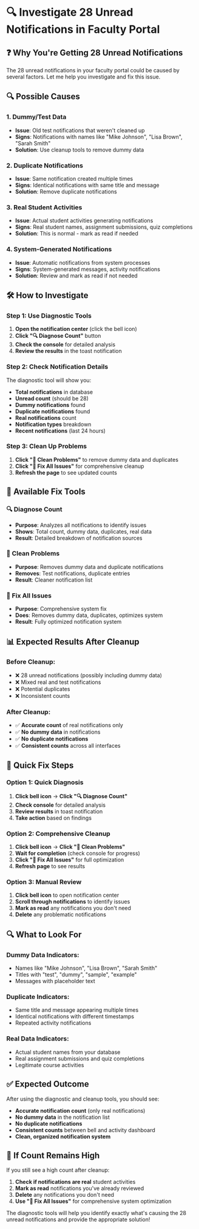 # 🔍 Investigate 28 Unread Notifications in Faculty Portal

## ❓ **Why You're Getting 28 Unread Notifications**

The 28 unread notifications in your faculty portal could be caused by several factors. Let me help you investigate and fix this issue.

## 🔍 **Possible Causes**

### **1. Dummy/Test Data**
- **Issue**: Old test notifications that weren't cleaned up
- **Signs**: Notifications with names like "Mike Johnson", "Lisa Brown", "Sarah Smith"
- **Solution**: Use cleanup tools to remove dummy data

### **2. Duplicate Notifications**
- **Issue**: Same notification created multiple times
- **Signs**: Identical notifications with same title and message
- **Solution**: Remove duplicate notifications

### **3. Real Student Activities**
- **Issue**: Actual student activities generating notifications
- **Signs**: Real student names, assignment submissions, quiz completions
- **Solution**: This is normal - mark as read if needed

### **4. System-Generated Notifications**
- **Issue**: Automatic notifications from system processes
- **Signs**: System-generated messages, activity notifications
- **Solution**: Review and mark as read if not needed

## 🛠️ **How to Investigate**

### **Step 1: Use Diagnostic Tools**
1. **Open the notification center** (click the bell icon)
2. **Click "🔍 Diagnose Count"** button
3. **Check the console** for detailed analysis
4. **Review the results** in the toast notification

### **Step 2: Check Notification Details**
The diagnostic tool will show you:
- **Total notifications** in database
- **Unread count** (should be 28)
- **Dummy notifications** found
- **Duplicate notifications** found
- **Real notifications** count
- **Notification types** breakdown
- **Recent notifications** (last 24 hours)

### **Step 3: Clean Up Problems**
1. **Click "🧹 Clean Problems"** to remove dummy data and duplicates
2. **Click "🔧 Fix All Issues"** for comprehensive cleanup
3. **Refresh the page** to see updated counts

## 🔧 **Available Fix Tools**

### **🔍 Diagnose Count**
- **Purpose**: Analyzes all notifications to identify issues
- **Shows**: Total count, dummy data, duplicates, real data
- **Result**: Detailed breakdown of notification sources

### **🧹 Clean Problems**
- **Purpose**: Removes dummy data and duplicate notifications
- **Removes**: Test notifications, duplicate entries
- **Result**: Cleaner notification list

### **🔧 Fix All Issues**
- **Purpose**: Comprehensive system fix
- **Does**: Removes dummy data, duplicates, optimizes system
- **Result**: Fully optimized notification system

## 📊 **Expected Results After Cleanup**

### **Before Cleanup:**
- ❌ 28 unread notifications (possibly including dummy data)
- ❌ Mixed real and test notifications
- ❌ Potential duplicates
- ❌ Inconsistent counts

### **After Cleanup:**
- ✅ **Accurate count** of real notifications only
- ✅ **No dummy data** in notifications
- ✅ **No duplicate notifications**
- ✅ **Consistent counts** across all interfaces

## 🎯 **Quick Fix Steps**

### **Option 1: Quick Diagnosis**
1. **Click bell icon** → **Click "🔍 Diagnose Count"**
2. **Check console** for detailed analysis
3. **Review results** in toast notification
4. **Take action** based on findings

### **Option 2: Comprehensive Cleanup**
1. **Click bell icon** → **Click "🧹 Clean Problems"**
2. **Wait for completion** (check console for progress)
3. **Click "🔧 Fix All Issues"** for full optimization
4. **Refresh page** to see results

### **Option 3: Manual Review**
1. **Click bell icon** to open notification center
2. **Scroll through notifications** to identify issues
3. **Mark as read** any notifications you don't need
4. **Delete** any problematic notifications

## 🔍 **What to Look For**

### **Dummy Data Indicators:**
- Names like "Mike Johnson", "Lisa Brown", "Sarah Smith"
- Titles with "test", "dummy", "sample", "example"
- Messages with placeholder text

### **Duplicate Indicators:**
- Same title and message appearing multiple times
- Identical notifications with different timestamps
- Repeated activity notifications

### **Real Data Indicators:**
- Actual student names from your database
- Real assignment submissions and quiz completions
- Legitimate course activities

## ✅ **Expected Outcome**

After using the diagnostic and cleanup tools, you should see:
- **Accurate notification count** (only real notifications)
- **No dummy data** in the notification list
- **No duplicate notifications**
- **Consistent counts** between bell and activity dashboard
- **Clean, organized notification system**

## 🚨 **If Count Remains High**

If you still see a high count after cleanup:
1. **Check if notifications are real** student activities
2. **Mark as read** notifications you've already reviewed
3. **Delete** any notifications you don't need
4. **Use "🔧 Fix All Issues"** for comprehensive system optimization

The diagnostic tools will help you identify exactly what's causing the 28 unread notifications and provide the appropriate solution!














